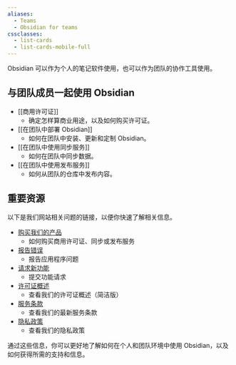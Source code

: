 ```yaml
---
aliases:
  - Teams
  - Obsidian for teams
cssclasses:
  - list-cards
  - list-cards-mobile-full
---
```

Obsidian 可以作为个人的笔记软件使用，也可以作为团队的协作工具使用。

## 与团队成员一起使用 Obsidian

- [[商用许可证]]
    - 确定怎样算商业用途，以及如何购买许可证。
- [[在团队中部署 Obsidian]]
    - 如何在团队中安装、更新和定制 Obsidian。
- [[在团队中使用同步服务]]
    - 如何在团队中同步数据。
- [[在团队中使用发布服务]]
    - 如何从团队的仓库中发布内容。

## 重要资源

以下是我们网站相关问题的链接，以便你快速了解相关信息。

- [购买我们的产品](https://obsidian.md/pricing)
    - 如何购买商用许可证、同步或发布服务
- [报告错误](https://forum.obsidian.md/c/bug-reports/7)
    - 报告应用程序问题
- [请求新功能](https://forum.obsidian.md/tags/c/feature-requests/8/commercial)
    - 提交功能请求
- [许可证概述](https://obsidian.md/license)
    - 查看我们的许可证概述（简洁版）
- [服务条款](https://obsidian.md/terms)
    - 查看我们的最新服务条款
- [隐私政策](https://obsidian.md/privacy)
    - 查看我们的隐私政策

通过这些信息，你可以更好地了解如何在个人和团队环境中使用 Obsidian，以及如何获得所需的支持和信息。
